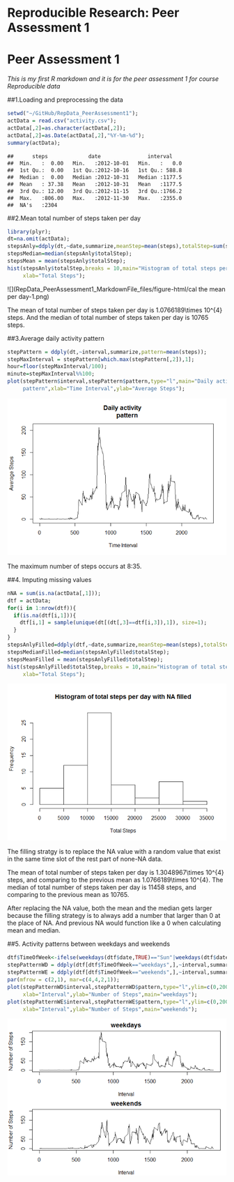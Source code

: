 # Reproducible Research: Peer Assessment 1
Peer Assessment 1
=================

*This is my first R markdown and it is for the peer assessment 1 for course Reproducible data*

##1.Loading and preprocessing the data

```r
setwd("~/GitHub/RepData_PeerAssessment1");
actData = read.csv("activity.csv");
actData[,2]=as.character(actData[,2]);
actData[,2]=as.Date(actData[,2],"%Y-%m-%d");
summary(actData);
```

```
##      steps             date               interval     
##  Min.   :  0.00   Min.   :2012-10-01   Min.   :   0.0  
##  1st Qu.:  0.00   1st Qu.:2012-10-16   1st Qu.: 588.8  
##  Median :  0.00   Median :2012-10-31   Median :1177.5  
##  Mean   : 37.38   Mean   :2012-10-31   Mean   :1177.5  
##  3rd Qu.: 12.00   3rd Qu.:2012-11-15   3rd Qu.:1766.2  
##  Max.   :806.00   Max.   :2012-11-30   Max.   :2355.0  
##  NA's   :2304
```

##2.Mean total number of steps taken per day

```r
library(plyr);
dt=na.omit(actData);
stepsAnly=ddply(dt,~date,summarize,meanStep=mean(steps),totalStep=sum(steps));
stepsMedian=median(stepsAnly$totalStep);
stepsMean = mean(stepsAnly$totalStep);
hist(stepsAnly$totalStep,breaks = 10,main="Histogram of total steps per day",
     xlab="Total Steps");
```

![](RepData_PeerAssessment1_MarkdownFile_files/figure-html/cal the mean per day-1.png) 

The mean of total number of steps taken per day is 1.0766189\times 10^{4} steps. And the median of total number of steps taken per day is 10765 steps.

##3.Average daily activity pattern

```r
stepPattern = ddply(dt,~interval,summarize,pattern=mean(steps));
stepMaxInterval = stepPattern[which.max(stepPattern[,2]),1];
hour=floor(stepMaxInterval/100);
minute=stepMaxInterval%%100;
plot(stepPattern$interval,stepPattern$pattern,type="l",main="Daily activity 
     pattern",xlab="Time Interval",ylab="Average Steps");
```

![](RepData_PeerAssessment1_MarkdownFile_files/figure-html/unnamed-chunk-1-1.png) 

The maximum number of steps occurs at 8:35.

##4. Imputing missing values

```r
nNA = sum(is.na(actData[,1]));
dtf = actData;
for(i in 1:nrow(dtf)){
  if(is.na(dtf[i,1])){
    dtf[i,1] = sample(unique(dt[(dt[,3]==dtf[i,3]),1]), size=1);
  }
}
stepsAnlyFilled=ddply(dtf,~date,summarize,meanStep=mean(steps),totalStep=sum(steps));
stepsMedianFilled=median(stepsAnlyFilled$totalStep);
stepsMeanFilled = mean(stepsAnlyFilled$totalStep);
hist(stepsAnlyFilled$totalStep,breaks = 10,main="Histogram of total steps per day with NA filled",
     xlab="Total Steps");
```

![](RepData_PeerAssessment1_MarkdownFile_files/figure-html/unnamed-chunk-2-1.png) 

The filling stratgy is to replace the NA value with a random value that exist in the same time slot of the rest part of none-NA data. 

The mean of total number of steps taken per day is 1.3048967\times 10^{4} steps, and comparing to the previous mean as 1.0766189\times 10^{4}. 
The median of total number of steps taken per day is 11458 steps, and comparing to the previous mean as 10765.

After replacing the NA value, both the mean and the median gets larger because the filling strategy is to always add a number that larger than 0 at the place of NA. And previous NA would function like a 0 when calculating mean and median.  

##5. Activity patterns between weekdays and weekends

```r
dtf$TimeOfWeek<-ifelse(weekdays(dtf$date,TRUE)=="Sun"|weekdays(dtf$date,TRUE)=="Sat","weekends","weekdays")
stepPatternWD = ddply(dtf[dtf$TimeOfWeek=="weekdays",],~interval,summarize,pattern=mean(steps));
stepPatternWE = ddply(dtf[dtf$TimeOfWeek=="weekends",],~interval,summarize,pattern=mean(steps));
par(mfrow = c(2,1), mar=c(4,4,2,1));
plot(stepPatternWD$interval,stepPatternWD$pattern,type="l",ylim=c(0,200),
     xlab="Interval",ylab="Number of Steps",main="weekdays");
plot(stepPatternWE$interval,stepPatternWE$pattern,type="l",ylim=c(0,200),
     xlab="Interval",ylab="Number of Steps",main="weekends");
```

![](RepData_PeerAssessment1_MarkdownFile_files/figure-html/unnamed-chunk-3-1.png) 
